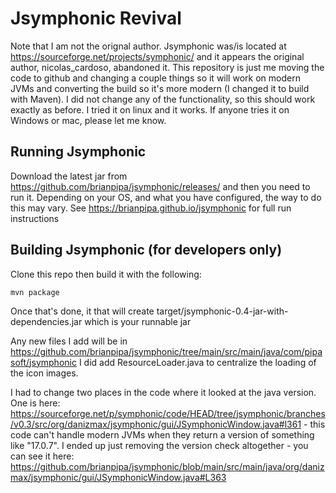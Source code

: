 # Jsymphonic Revival

Note that I am not the orignal author. Jsymphonic was/is located at https://sourceforge.net/projects/symphonic/ and it appears the original author, nicolas_cardoso, abandoned it. This repository is just me moving the code to github and changing a couple things so it will work on modern JVMs and converting the build so it's more modern (I changed it to build with Maven). I did not change any of the functionality, so this should work exactly as before. I tried it on linux and it works. If anyone tries it on Windows or mac, please let me know.

## Running Jsymphonic
Download the latest jar from https://github.com/brianpipa/jsymphonic/releases/ and then you need to run it. Depending on your OS, and what you have configured, the way to do this may vary. See https://brianpipa.github.io/jsymphonic for full run instructions

## Building Jsymphonic (for developers only)
Clone this repo then build it with the following:
```
mvn package
```
Once that's done, it that will create target/jsymphonic-0.4-jar-with-dependencies.jar which is your runnable jar

Any new files I add will be in https://github.com/brianpipa/jsymphonic/tree/main/src/main/java/com/pipasoft/jsymphonic I did add ResourceLoader.java to centralize the loading of the icon images.

I had to change two places in the code where it looked at the java version. One is here: https://sourceforge.net/p/symphonic/code/HEAD/tree/jsymphonic/branches/v0.3/src/org/danizmax/jsymphonic/gui/JSymphonicWindow.java#l361 - this code can't handle modern JVMs when they return a version of something like "17.0.7". I ended up just removing the version check altogether - you can see it here: https://github.com/brianpipa/jsymphonic/blob/main/src/main/java/org/danizmax/jsymphonic/gui/JSymphonicWindow.java#L363
